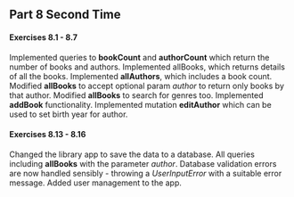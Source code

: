 ## Part 8 Second Time

#### Exercises 8.1 - 8.7

Implemented queries to **bookCount** and **authorCount** which return the number of books and authors. Implemented allBooks, which returns details of all the books. Implemented **allAuthors**, which includes a book count. Modified **allBooks** to accept optional param _author_ to return only books by that author. Modified **allBooks** to search for genres too. Implemented **addBook** functionality. Implemented mutation **editAuthor** which can be used to set birth year for author.

#### Exercises 8.13 - 8.16

Changed the library app to save the data to a database. All queries including **allBooks** with the parameter _author_. Database validation errors are now handled sensibly - throwing a _UserInputError_ with a suitable error message. Added user management to the app.
